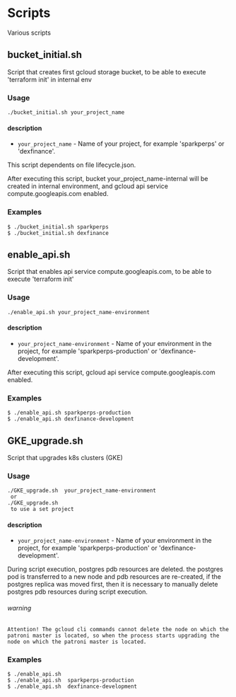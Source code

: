 # Scripts
Various scripts

## bucket_initial.sh
Script that creates first gcloud storage bucket, to be able to execute 'terraform init' in internal env

### Usage

```
./bucket_initial.sh your_project_name
```

#### description

* `your_project_name` - Name of your project, for example 'sparkperps' or 'dexfinance'.

This script dependents on file lifecycle.json.

 After executing this script, bucket your_project_name-internal will be created in internal environment, and gcloud api service compute.googleapis.com enabled.

### Examples

```
$ ./bucket_initial.sh sparkperps
$ ./bucket_initial.sh dexfinance
```


## enable_api.sh
Script that enables api service compute.googleapis.com, to be able to execute 'terraform init'

### Usage

```
./enable_api.sh your_project_name-environment
```

#### description

* `your_project_name-environment` - Name of your environment in the project, for example 'sparkperps-production' or 'dexfinance-development'.

 After executing this script, gcloud api service compute.googleapis.com enabled.

### Examples

```
$ ./enable_api.sh sparkperps-production
$ ./enable_api.sh dexfinance-development
```


##  GKE_upgrade.sh
Script that upgrades k8s clusters (GKE)

### Usage

```
./GKE_upgrade.sh  your_project_name-environment
 or
./GKE_upgrade.sh
 to use a set project
```

#### description

* `your_project_name-environment` - Name of your environment in the project, for example 'sparkperps-production' or 'dexfinance-development'.

 During script execution, postgres pdb resources are deleted. the postgres pod is transferred to a new node and pdb resources are re-created, if the postgres replica was moved first, then it is necessary to manually delete postgres pdb resources during script execution.

###### warning

```
Attention! The gcloud cli commands cannot delete the node on which the patroni master is located, so when the process starts upgrading the node on which the patroni master is located.
```

### Examples

```
$ ./enable_api.sh
$ ./enable_api.sh  sparkperps-production
$ ./enable_api.sh  dexfinance-development
```

